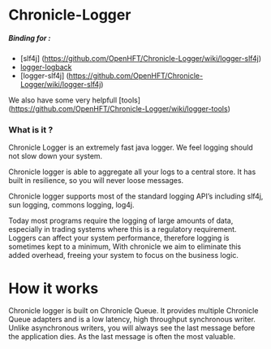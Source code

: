 Chronicle-Logger
================

##### Binding for :
* [slf4j] (https://github.com/OpenHFT/Chronicle-Logger/wiki/logger-slf4j)
* [logger-logback](https://github.com/OpenHFT/Chronicle-Logger/wiki/logger-logback)
* [logger-slf4j] (https://github.com/OpenHFT/Chronicle-Logger/wiki/logger-slf4j)

We also have some very helpfull [tools] (https://github.com/OpenHFT/Chronicle-Logger/wiki/logger-tools)

### What is it ?
Chronicle Logger is an extremely fast java logger. We feel logging should not slow down your system.

Chronicle logger is able to aggregate all your logs to a central store. It has built in resilience, so you will never loose messages.

Chronicle logger supports most of the standard logging API’s including slf4j, sun logging, commons logging, log4j.

Today most programs require the logging of large amounts of data, especially in trading systems where this is a regulatory requirement. Loggers can affect your system performance, therefore logging is sometimes kept to a minimum, With chronicle we aim to eliminate this added overhead, freeing your system to focus on the business logic.

# How it works

Chronicle logger is built on Chronicle Queue. It provides multiple Chronicle Queue adapters and is a low latency, high throughput synchronous writer. Unlike asynchronous writers, you will always see the last message before the application dies.  As the last message is often the most valuable.
